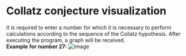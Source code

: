 # Collatz conjecture visualization
It is required to enter a number for which it is necessary to perform calculations according to the sequence of the Collatz hypothesis. After executing the program, a graph will be received.
<br/>
**Example for number 27:**
![image](https://user-images.githubusercontent.com/71276784/129426321-f3dcbb92-5b54-4fc0-bdb3-77ae3a046f4c.png)

